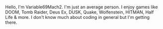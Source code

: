 Hello, I'm Variable69Mach2. I'm just an average person.
I enjoy games like DOOM, Tomb Raider, Deus Ex, DUSK, Quake, Wolfenstein, HITMAN, Half Life & more.
I don't know much about coding in general but I'm getting there.
